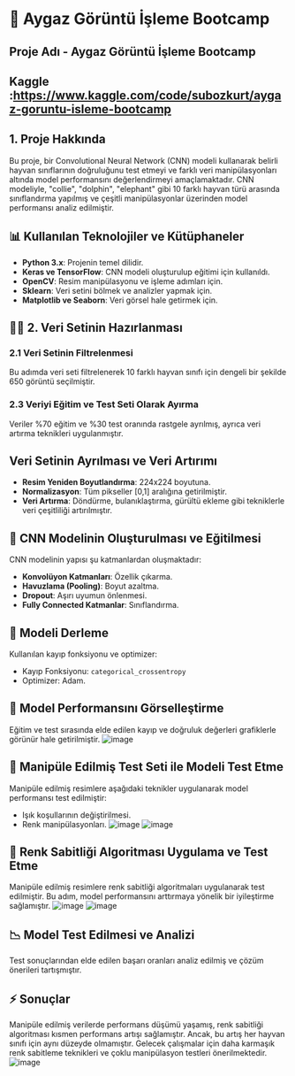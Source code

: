 # 🎯 Aygaz Görüntü İşleme Bootcamp

## Proje Adı - Aygaz Görüntü İşleme Bootcamp

## Kaggle :https://www.kaggle.com/code/subozkurt/aygaz-goruntu-isleme-bootcamp

## 1. Proje Hakkında
Bu proje, bir Convolutional Neural Network (CNN) modeli kullanarak belirli hayvan sınıflarının doğruluğunu test etmeyi ve farklı veri manipülasyonları altında model performansını değerlendirmeyi amaçlamaktadır. CNN modeliyle, "collie", "dolphin", "elephant" gibi 10 farklı hayvan türü arasında sınıflandırma yapılmış ve çeşitli manipülasyonlar üzerinden model performansı analiz edilmiştir.

## 📊 Kullanılan Teknolojiler ve Kütüphaneler
- **Python 3.x**: Projenin temel dilidir.
- **Keras ve TensorFlow**: CNN modeli oluşturulup eğitimi için kullanıldı.
- **OpenCV**: Resim manipülasyonu ve işleme adımları için.
- **Sklearn**: Veri setini bölmek ve analizler yapmak için.
- **Matplotlib ve Seaborn**: Veri görsel hale getirmek için.

## 🧑‍💻 2. Veri Setinin Hazırlanması
### 2.1 Veri Setinin Filtrelenmesi
Bu adımda veri seti filtrelenerek 10 farklı hayvan sınıfı için dengeli bir şekilde 650 görüntü seçilmiştir.

### 2.3 Veriyi Eğitim ve Test Seti Olarak Ayırma
Veriler %70 eğitim ve %30 test oranında rastgele ayrılmış, ayrıca veri artırma teknikleri uygulanmıştır.

## Veri Setinin Ayrılması ve Veri Artırımı
- **Resim Yeniden Boyutlandırma**: 224x224 boyutuna.
- **Normalizasyon**: Tüm pikseller [0,1] aralığına getirilmiştir.
- **Veri Artırma**: Döndürme, bulanıklaştırma, gürültü ekleme gibi tekniklerle veri çeşitliliği artırılmıştır.

## 🧠 CNN Modelinin Oluşturulması ve Eğitilmesi
CNN modelinin yapısı şu katmanlardan oluşmaktadır:
- **Konvolüyon Katmanları**: Özellik çıkarma.
- **Havuzlama (Pooling)**: Boyut azaltma.
- **Dropout**: Aşırı uyumun önlenmesi.
- **Fully Connected Katmanlar**: Sınıflandırma.

## 🔧 Modeli Derleme
Kullanılan kayıp fonksiyonu ve optimizer:
- Kayıp Fonksiyonu: `categorical_crossentropy`
- Optimizer: Adam.

## 🔬 Model Performansını Görselleştirme
Eğitim ve test sırasında elde edilen kayıp ve doğruluk değerleri grafiklerle görünür hale getirilmiştir.
![image](https://github.com/user-attachments/assets/d92c7e88-9299-4e86-866f-f7462c56205f)

## 🎨 Manipüle Edilmiş Test Seti ile Modeli Test Etme
Manipüle edilmiş resimlere aşağıdaki teknikler uygulanarak model performansı test edilmiştir:
- Işık koşullarının değiştirilmesi.
- Renk manipülasyonları.
 ![image](https://github.com/user-attachments/assets/890fb9a6-016a-49f6-b059-b117bac656d7)
 ![image](https://github.com/user-attachments/assets/67740993-8350-4284-9c54-af2fef7c1aa0)



## 💖 Renk Sabitliği Algoritması Uygulama ve Test Etme
Manipüle edilmiş resimlere renk sabitliği algoritmaları uygulanarak test edilmiştir. Bu adım, model performansını arttırmaya yönelik bir iyileştirme sağlamıştır.
![image](https://github.com/user-attachments/assets/3c0d6aa7-3933-4f63-bc67-299632bc3b37)
![image](https://github.com/user-attachments/assets/444c0755-ada9-401a-af10-89e22ba6c1fc)



## 📉 Model Test Edilmesi ve Analizi
Test sonuçlarından elde edilen başarı oranları analiz edilmiş ve çözüm önerileri tartışmıştır.



## ⚡ Sonuçlar
Manipüle edilmiş verilerde performans düşümü yaşamış, renk sabitliği algoritması kısmen performans artışı sağlamıştır. Ancak, bu artış her hayvan sınıfı için aynı düzeyde olmamıştır. Gelecek çalışmalar için daha karmaşık renk sabitleme teknikleri ve çoklu manipülasyon testleri önerilmektedir.
![image](https://github.com/user-attachments/assets/306dad36-d5a1-4f72-9c2d-1feafab24aa6)



